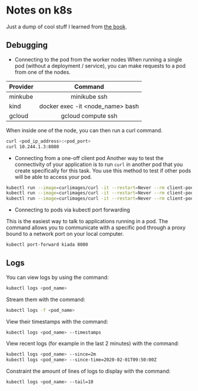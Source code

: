 # Notes on k8s

Just a dump of cool stuff I learned from [the book](https://www.manning.com/books/kubernetes-in-action-second-edition).

## Debugging

* Connecting to the pod from the worker nodes
When running a single pod (without a deployment / service), you can make requests to a pod from one of the nodes.

| Provider 	|              Command             	|
|----------	|:--------------------------------:	|
| minkube  	|           minikube ssh           	|
| kind     	| docker exec -it <node_name> bash 	|
| gcloud   	|        gcloud compute ssh        	|

When inside one of the node, you can then run a curl command.

```sh
curl <pod_ip_address>:<pod_port>
curl 10.244.1.3:8080
```

* Connecting from a one-off client pod
Another way to test the connectivity of your application is to run `curl` in another pod that you create specifically for this task. You use this method to test if other pods will be able to access your pod.

```sh
kubectl run --image=curlimages/curl -it --restart=Never --rm client-pod <command_to_execute>
kubectl run --image=curlimages/curl -it --restart=Never --rm client-pod curl <pod_ip_address>:<pod_port>
kubectl run --image=curlimages/curl -it --restart=Never --rm client-pod curl 10.244.1.3:8080
```

* Connecting to pods via kubectl port forwarding

This is the easiest way to talk to applications running in a pod. The command allows you to communicate with a specific pod through a proxy bound to a network port on your local computer.

```sh
kubectl port-forward kiada 8080
```

## Logs

You can view logs by using the command:

```sh
kubectl logs <pod_name>
```

Stream them with the command:

```sh
kubectl logs -f <pod_name>
```

View their timestamps with the command:

```sh
kubectl logs <pod_name> --timestamps
```

View recent logs (for example in the last 2 minutes) with the command:

```sh
kubectl logs <pod_name> --since=2m
kubectl logs <pod_name> --since-time=2020-02-01T09:50:00Z
```

Constraint the amount of lines of logs to display with the command:

```sh
kubectl logs <pod_name> --tail=10
```
